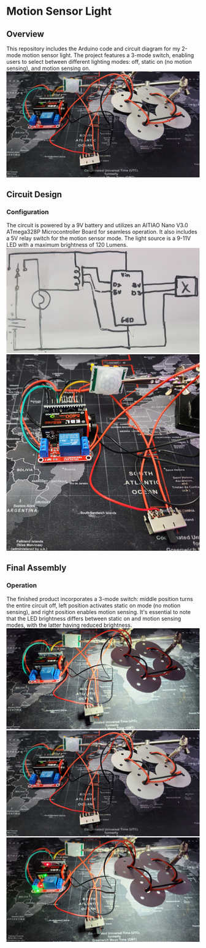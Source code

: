 # Motion Sensor Light
## Overview
This repository includes the Arduino code and circuit diagram for my 2-mode motion sensor light. The project features a 3-mode switch, enabling users to select between different lighting modes: off, static on (no motion sensing), and motion sensing on.
![alt text](https://github.com/2omethingBaD/Motion-sensor-light/blob/main/img/20231015_203401.jpg?raw=true)

## Circuit Design
### Configuration
The circuit is powered by a 9V battery and utilizes an AITIAO Nano V3.0 ATmega328P Microcontroller Board for seamless operation. It also includes a 5V relay switch for the motion sensor mode. The light source is a 9-11V LED with a maximum brightness of 120 Lumens.
![alt text](https://github.com/2omethingBaD/Motion-sensor-light/blob/main/img/20231014_201922.jpg?raw=true)
![alt text](https://github.com/2omethingBaD/Motion-sensor-light/blob/main/img/20231015_203447.jpg?raw=true)

## Final Assembly
### Operation
The finished product incorporates a 3-mode switch: middle position turns the entire circuit off, left position activates static on mode (no motion sensing), and right position enables motion sensing. It's essential to note that the LED brightness differs between static on and motion sensing modes, with the latter having reduced brightness.
![alt text](https://github.com/2omethingBaD/Motion-sensor-light/blob/main/img/20231015_203552.jpg?raw=true)
![alt text](https://github.com/2omethingBaD/Motion-sensor-light/blob/main/img/20231015_203401.jpg?raw=true)
![alt text](https://github.com/2omethingBaD/Motion-sensor-light/blob/main/img/20231015_203533.jpg?raw=true)
